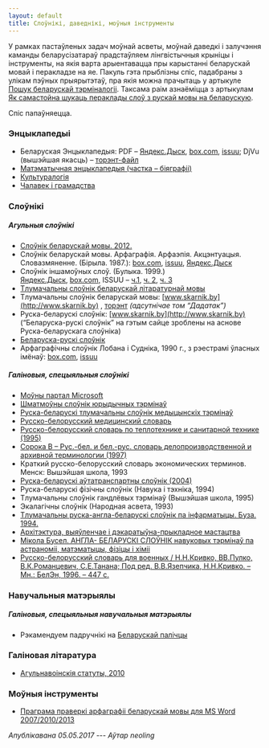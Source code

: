 ```yaml
---
layout: default
title: Слоўнікі, даведнікі, моўныя інструменты
---
```


У рамках пастаўленых задач моўнай асветы, моўнай даведкі і залучэння каманды беларусізатараў прадстаўляем лінгвістычныя крыніцы і інструменты, на якія варта арыентавацца пры карыстанні беларускай мовай і перакладзе на яе. Пакуль гэта прыблізны спіс, падабраны з улікам пэўных прыярытэтаў, пра якія можна прачытаць у артыкуле [Пошук беларускай тэрміналогіі](/poshuk-terminalohii/ "Пошук беларускай тэрміналогіі"). Таксама раім азнаёміцца з артыкулам [Як самастойна шукаць пераклады слоў з рускай мовы на беларускую](/jak-shukac-peraklad-slou/ "Як самастойна шукаць пераклады слоў з рускай мовы на беларускую").

Спіс папаўняецца.

### **Энцыклапедыі**

*   Беларуская Энцыклапедыя: PDF – [Яндекс.Дыск](https://yadi.sk/d/fGdYXrnQdd6hn), [box.com](https://app.box.com/bielaruskaja-encyklapiedyja), [issuu](http://issuu.com/movazbor/docs); DjVu (вышэйшая якасць) – [торэнт-файл](/assets/Bielaruskaja_encyklapedyja.torrent)
*   [Матэматычная энцыклапедыя (частка – біяграфіі)](http://www.slounik.org/matematyka/)
*   [Культуралогія](http://www.slounik.org/kulturalogia/)
*   [Чалавек і грамадства](http://www.slounik.org/hramadstva/)

### **Слоўнікі**

##### Агульныя слоўнікі

*   [Слоўнік беларускай мовы. 2012.](http://slounik.org/sbm/)
*   Слоўнік беларускай мовы. Арфаграфія. Арфаэпія. Акцэнтуацыя. Словазмяненне. (Бірыла. 1987.): [box.com](https://app.box.com/s/pshm06dzo6upa27509r252glmjsrqscd), [issuu](http://issuu.com/movazbor/docs), [Яндекс.Дыск](https://yadi.sk/d/zs0Ws_dwdouuT)
*   Слоўнік іншамоўных слоў. (Булыка. 1999.) [Яндекс.Дыск](https://yadi.sk/d/nv_6jtKwdpbzb), [box.com,](https://app.box.com/s/nzh37ho35uloga11fpdz) ISSUU – [ч.1](http://issuu.com/movazbor/docs/____________________________________ee3fcd85192c41), [ч. 2](http://issuu.com/movazbor/docs/____________________________________b8d232b87a0f73), [ч. 3](http://issuu.com/movazbor/docs/___________________________________)
*   [Тлумачальны слоўнік беларускай літаратурнай мовы](http://www.rv-blr.com/slounik)
*   Тлумачальны слоўнік беларускай мовы: [www.skarnik.by](http://www.skarnik.by) , [торэнт](http://www.baravik.org/topic/194/) _(адсутнічае том “Дадатак”)_
*   Руска-беларускі слоўнік: [www.skarnik.by](http://www.skarnik.by) (“Беларуска-рускі слоўнік” на гэтым сайце зроблены на аснове Руска-беларускага слоўніка)
*   [Беларуска-рускі слоўнік](http://slounik.org/krapivabr/)
*   Арфаграфічны слоўнік Лобана і Судніка, 1990 г., з рэестрамі ўласных імёнаў: [box.com](https://app.box.com/s/y6uh6d1e92zg2mcuu7qwi4vn0oiq0jj7), [issuu]( https://issuu.com/movazbor/docs/____________________________________f2201ab20a5035)

##### Галіновыя, спецыяльныя слоўнікі

*   [Моўны партал Microsoft](http://www.microsoft.com/Language/en-US/Default.aspx)
*   [Шматмоўны слоўнік юрыдычных тэрмінаў](http://multilang.etalonline.by/)
*   [Руска-беларускі тлумачальны слоўнік медыцынскіх тэрмінаў](http://kamunikat.org/k_slouniki.html%D1%96pub_start=30&pubid=21741)
*   [Русско-белорусский медицинский словарь](http://kamunikat.org/k_slouniki.htmlіpub_start=30&pubid=21744)
*   [Русско-белорусский словарь по теплотехнике и санитарной технике (1995)](https://yadi.sk/d/SLYe06IbdqitP)
*   [Сорока В – Рус.-бел. и бел.-рус. словарь делопроизводственной и архивной терминологии (1997)](https://yadi.sk/i/UFhtVGzPdqj6x)
*   Краткий русско-белорусский словарь экономических терминов. Менск: Вышэйшая школа, 1993
*   [Руска-беларускі аўтатранспартны слоўнік (2004)](https://yadi.sk/i/sOfKlJ11dqiXx)
*   Руска-беларускі фізічны слоўнік (Навука і тэхніка, 1994)
*   Тлумачальны слоўнік гандлёвых тэрмінаў (Вышэйшая школа, 1995)
*   Экалагічны слоўнік (Народная асвета, 1993)
*   [Тлумачальны руска-англа-беларускі слоўнік па інфарматыцы. Буза. 1994.](https://yadi.sk/d/RVDdKE6bdqi6j)
*   [Архітэктура, выяўленчае і дэкаратыўна-прыкладное мастацтва](http://www.slounik.org/architekt/)
*   [Мікола Бусел. АНГЛА- БЕЛАРУСКІ СЛОЎНІК навуковых тэрмінаў па астраноміі, матэматыцы, фізіцы і хіміі](https://yadi.sk/i/gWb_kc3Odqhqh)
*   [Русско-белорусский словарь для военных / Н.Н.Кривко, ВВ.Пулко, В.К.Романцевич, С.Е.Танана; Под ред. В.В.Язепчика, Н.Н.Кривко. – Мн.: БелЭн, 1996. – 447 с.](https://yadi.sk/d/iFfncEbNegyCk)

### **Навучальныя матэрыялы**

##### Галіновыя, спецыяльныя навучальныя матэрыялы

*   Рэкамендуем падручнікі на [Беларускай палічцы](http://knihi.com/padrucniki.html "Беларуская палічка")

### **Галіновая літаратура**

*   [Агульнавоінскія статуты, 2010](https://yadi.sk/d/FsrozdM8dqiVY)

### **Моўныя інструменты**

*   [Праграма праверкі арфаграфіі беларускай мовы для MS Word 2007/2010/2013](http://bnkorpus.info/download.html)


*Апублікавана 05.05.2017 --- Аўтар neoling*